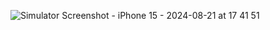 ![Simulator Screenshot - iPhone 15 - 2024-08-21 at 17 41 51](https://github.com/user-attachments/assets/26d428d7-15fb-460b-9581-c7512e86fe2d)

